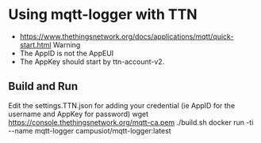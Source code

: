 # Using mqtt-logger with TTN

* https://www.thethingsnetwork.org/docs/applications/mqtt/quick-start.html
Warning
* The AppID is not the AppEUI
* The AppKey should start by ttn-account-v2.

## Build and Run

  Edit the settings.TTN.json for adding your credential (ie AppID for the username and AppKey for password)
  wget https://console.thethingsnetwork.org/mqtt-ca.pem
  ./build.sh
  docker run -ti --name mqtt-logger campusiot/mqtt-logger:latest
